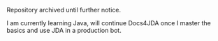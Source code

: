 Repository archived until further notice.

I am currently learning Java, will continue Docs4JDA once I master the basics and use JDA in a production bot.
